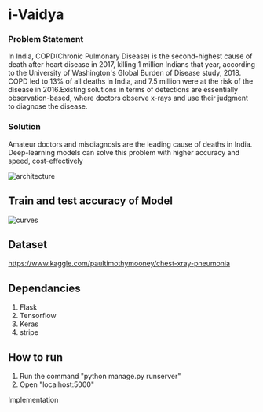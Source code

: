 # i-Vaidya


### Problem Statement
In India, COPD(Chronic Pulmonary Disease) is the second-highest cause of death after heart disease in 2017, killing 1 million Indians that year, according to the University of Washington's Global Burden of Disease study, 2018. COPD led to 13% of all deaths in India, and 7.5 million were at the risk of the disease in 2016.Existing solutions in terms of detections are essentially observation-based, where doctors observe x-rays and use their judgment to diagnose the disease. 

### Solution
Amateur doctors and misdiagnosis are the leading cause of deaths in India. Deep-learning models can solve this problem with higher accuracy and speed, cost-effectively

![architecture](https://user-images.githubusercontent.com/30438352/65827811-c1cc6f00-e2b1-11e9-8588-ac8d47a476ea.png)


## Train and test accuracy of Model

![curves](https://user-images.githubusercontent.com/30438352/65827847-31425e80-e2b2-11e9-99cf-fb8a9bcfca83.png)

## Dataset
https://www.kaggle.com/paultimothymooney/chest-xray-pneumonia

## Dependancies
1) Flask
2) Tensorflow
3) Keras
4) stripe


## How to run

1) Run the command "python manage.py runserver"
2) Open "localhost:5000"

Implementation
